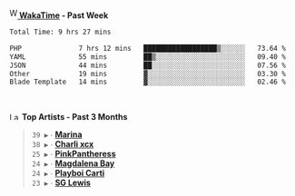 <img src="https://github.com/dxnter/dxnter/assets/17434202/67b21fa4-d36d-46f9-9dec-f23d976b00ef" alt="WakaTime Logo" width="14" height="18"/><a href="https://wakatime.com/@dxnter" target="_blank"><strong> WakaTime</strong></a><strong> - Past Week</strong>

<!--START_SECTION:waka-->

```txt
Total Time: 9 hrs 27 mins

PHP              7 hrs 12 mins   ██████████████████▒░░░░░░   73.64 %
YAML             55 mins         ██▒░░░░░░░░░░░░░░░░░░░░░░   09.40 %
JSON             44 mins         ██░░░░░░░░░░░░░░░░░░░░░░░   07.56 %
Other            19 mins         ▓░░░░░░░░░░░░░░░░░░░░░░░░   03.30 %
Blade Template   14 mins         ▓░░░░░░░░░░░░░░░░░░░░░░░░   02.46 %
```

<!--END_SECTION:waka-->

<br/>

<!--START_LASTFM_ARTISTS:{"period": "3month", "rows": 6}-->
<a href="https://last.fm" target="_blank"><img src="https://user-images.githubusercontent.com/17434202/215290617-e793598d-d7c9-428f-9975-156db1ba89cc.svg" alt="Last.fm Logo" width="18" height="13"/></a> **Top Artists - Past 3 Months**

> `39 ▶️` ∙ **[Marina](https://www.last.fm/music/Marina)**<br/>
> `38 ▶️` ∙ **[Charli xcx](https://www.last.fm/music/Charli+xcx)**<br/>
> `25 ▶️` ∙ **[PinkPantheress](https://www.last.fm/music/PinkPantheress)**<br/>
> `24 ▶️` ∙ **[Magdalena Bay](https://www.last.fm/music/Magdalena+Bay)**<br/>
> `24 ▶️` ∙ **[Playboi Carti](https://www.last.fm/music/Playboi+Carti)**<br/>
> `23 ▶️` ∙ **[SG Lewis](https://www.last.fm/music/SG+Lewis)**<br/>
<!--END_LASTFM_ARTISTS-->
